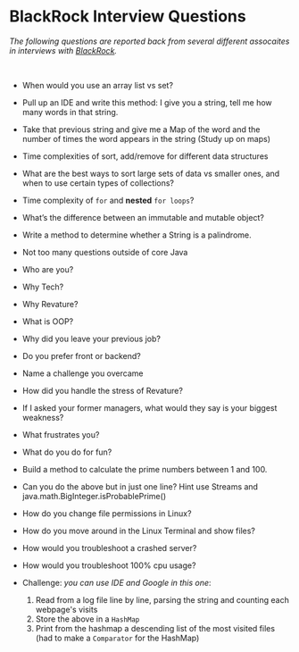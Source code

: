 # BlackRock Interview Questions
*The following questions are reported back from several different assocaites in interviews with [BlackRock](https://www.blackrock.com/us/individual).*

<br>

- When would you use an array list vs set? 

- Pull up an IDE and write this method: I give you a string, tell me how many words in that string. 

- Take that previous string and give me a Map of the word and the number of times the word appears in the string (Study up on maps) 

- Time complexities of sort, add/remove for different data structures 

- What are the best ways to sort large sets of data vs smaller ones, and when to use certain types of collections? 

- Time complexity of `for` and **nested** `for loops`? 

- What’s the difference between an immutable and mutable object? 

- Write a method to determine whether a String is a palindrome.

- Not too many questions outside of core Java 

- Who are you? 

- Why Tech? 

- Why Revature? 

- What is OOP? 

- Why did you leave your previous job? 

- Do you prefer front or backend? 

- Name a challenge you overcame 

- How did you handle the stress of Revature?  

- If I asked your former managers, what would they say is your biggest weakness? 

- What frustrates you? 

- What do you do for fun? 

- Build a method to calculate the prime numbers between 1 and 100. 

- Can you do the above but in just one line? Hint use Streams and java.math.BigInteger.isProbablePrime() 

- How do you change file permissions in Linux? 

- How do you move around in the Linux Terminal and show files? 

- How would you troubleshoot a crashed server? 

- How would you troubleshoot 100% cpu usage? 

- Challenge: *you can use IDE and Google in this one*: 
  1. Read from a log file line by line, parsing the string and counting each webpage's visits 
  2. Store the above in a `HashMap` 
  3. Print from the hashmap a descending list of the most visited files (had to make a `Comparator` for the HashMap) 



